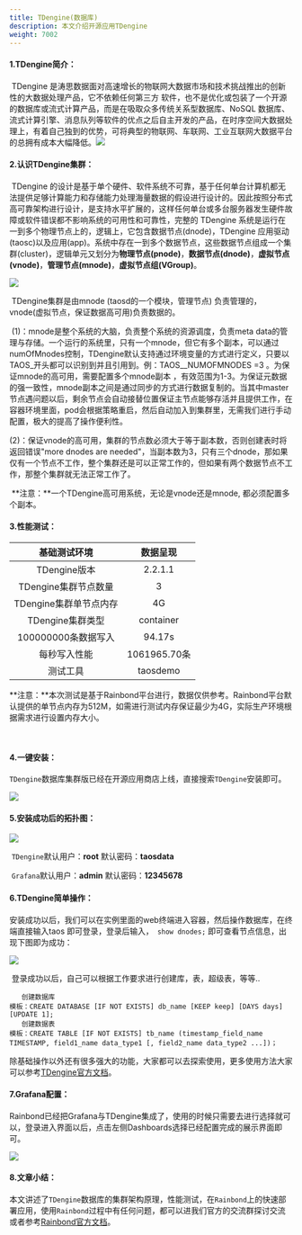 ```yaml
---
title: TDengine(数据库)
description: 本文介绍开源应用TDengine
weight: 7002
---
```


#### 1.TDengine简介：

​		TDengine  是涛思数据面对高速增长的物联网大数据市场和技术挑战推出的创新性的大数据处理产品，它不依赖任何第三方 软件，也不是优化或包装了一个开源的数据库或流式计算产品，而是在吸取众多传统关系型数据库、NoSQL 数据库、流式计算引擎、消息队列等软件的优点之后自主开发的产品，在时序空间大数据处理上，有着自己独到的优势，可将典型的物联网、车联网、工业互联网大数据平台的总拥有成本大幅降低。![](https://pic.imgdb.cn/item/6177a00a2ab3f51d91c9ce88.png)		                                          			

#### 2.认识TDengine集群：

​		TDengine 的设计是基于单个硬件、软件系统不可靠，基于任何单台计算机都无法提供足够计算能力和存储能力处理海量数据的假设进行设计的。因此按照分布式高可靠架构进行设计，是支持水平扩展的，这样任何单台或多台服务器发生硬件故障或软件错误都不影响系统的可用性和可靠性，完整的 TDengine 系统是运行在一到多个物理节点上的，逻辑上，它包含数据节点(dnode)，TDengine 应用驱动(taosc)以及应用(app)。系统中存在一到多个数据节点，这些数据节点组成一个集群(cluster)，逻辑单元又划分为**物理节点(pnode)**，**数据节点(dnode)**，**虚拟节点(vnode)**，**管理节点(mnode)**，**虚拟节点组(VGroup)**。

![](https://pic.imgdb.cn/item/6183790f2ab3f51d91a00997.png)

​		TDengine集群是由mnode (taosd的一个模块，管理节点)  负责管理的，vnode(虚拟节点，保证数据高可用)负责数据的。

​		(1)：mnode是整个系统的大脑，负责整个系统的资源调度，负责meta data的管理与存储。一个运行的系统里，只有一个mnode，但它有多个副本，可以通过numOfMnodes控制，TDengine默认支持通过环境变量的方式进行定义，只要以TAOS_开头都可以识别到并且引用到。例：TAOS__NUMOFMNODES =3 。为保证mnode的高可用，需要配置多个mnode副本 ，有效范围为1-3。为保证元数据的强一致性，mnode副本之间是通过同步的方式进行数据复制的。当其中master节点遇问题以后，剩余节点会自动接替位置保证主节点能够存活并且提供工作，在容器环境里面，pod会根据策略重启，然后自动加入到集群里，无需我们进行手动配置，极大的提高了操作便利性。

​		(2)：保证vnode的高可用，集群的节点数必须大于等于副本数，否则创建表时将返回错误"more dnodes are needed"，当副本数为3，只有三个dnode，那如果仅有一个节点不工作，整个集群还是可以正常工作的，但如果有两个数据节点不工作，那整个集群就无法正常工作了。

​		**注意：**一个TDengine高可用系统，无论是vnode还是mnode, 都必须配置多个副本。



#### 3.性能测试：

|      基础测试环境      |   数据呈现   |
| :--------------------: | :----------: |
|      TDengine版本      |   2.2.1.1    |
|  TDengine集群节点数量  |      3       |
| TDengine集群单节点内存 |      4G      |
|    TDengine集群类型    |  container   |
|  100000000条数据写入   |    94.17s    |
|      每秒写入性能      | 1061965.70条 |
|        测试工具        |   taosdemo   |

​		**注意：**本次测试是基于Rainbond平台进行，数据仅供参考。Rainbond平台默认提供的单节点内存为512M，如需进行测试内存保证最少为4G，实际生产环境根据需求进行设置内存大小。

​								

#### 4.一键安装：

​		`TDengine`数据库集群版已经在开源应用商店上线，直接搜索`TDengine`安装即可。

![](https://pic.imgdb.cn/item/618353f72ab3f51d917a49b1.png)



#### 5.安装成功后的拓扑图：

![](https://pic.imgdb.cn/item/618381c32ab3f51d91a869cb.png)

​		`TDengine`默认用户：**root**  默认密码：**taosdata**

​		`Grafana`默认用户：**admin**  默认密码：**12345678** 



#### 6.TDengine简单操作：

​		安装成功以后，我们可以在实例里面的web终端进入容器，然后操作数据库，在终端直接输入taos 即可登录，登录后输入，``` show dnodes;``` 即可查看节点信息，出现下图即为成功：

![](https://pic.imgdb.cn/item/617a0a042ab3f51d919bf6a3.png)  

​		登录成功以后，自己可以根据工作要求进行创建库，表，超级表，等等..

``` 
   创建数据库
模板：CREATE DATABASE [IF NOT EXISTS] db_name [KEEP keep] [DAYS days] [UPDATE 1];
   创建数据表
模板：CREATE TABLE [IF NOT EXISTS] tb_name (timestamp_field_name TIMESTAMP, field1_name data_type1 [, field2_name data_type2 ...])；
```

​		除基础操作以外还有很多强大的功能，大家都可以去探索使用，更多使用方法大家可以参考[TDengine官方文档](https://www.taosdata.com/cn/documentation/)。



#### 7.Grafana配置：

​		Rainbond已经把Grafana与TDengine集成了，使用的时候只需要去进行选择就可以，登录进入界面以后，点击左侧Dashboards选择已经配置完成的展示界面即可。

![](https://pic.imgdb.cn/item/617a1b842ab3f51d91a8016b.png)



#### 8.文章小结：

​		本文讲述了`TDengine`数据库的集群架构原理，性能测试，在`Rainbond`上的快速部署应用，使用`Rainbond`过程中有任何问题，都可以进我们官方的交流群探讨交流或者参考[Rainbond官方文档](https://www.rainbond.com/docs/)。





